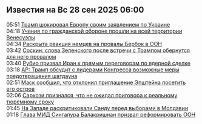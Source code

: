 <h2>Известия на Вс 28 сен 2025 06:00</h2><!--2025-09-28 05:51:46-->
<div class="rssn">
  <div><span class="smaller gray hspace">05:51</span> <a class="nodecor" href="https://news.rambler.ru/world/55366527-tramp-shokiroval-evropu-svoim-zayavleniem-po-ukraine/">Трамп шокировал Европу своим заявлением по Украине</a></div>
</div>
<div class="rssn">
  <div><span class="smaller gray hspace">04:18</span> <a class="nodecor" href="https://news.rambler.ru/world/55372008-ucheniya-po-grazhdanskoy-oborone-proshli-na-vsey-territorii-venesuely/">Учения по гражданской обороне прошли на всей территории Венесуэлы</a></div>
</div>
<div class="rssn">
  <div><span class="smaller gray hspace">04:34</span> <a class="nodecor" href="https://news.rambler.ru/world/55372021-raskryta-reaktsiya-nemtsev-na-provaly-berbok-v-oon/">Раскрыта реакция немцев на провалы Бербок в ООН</a></div>
</div>
<div class="rssn">
  <div><span class="smaller gray hspace">03:42</span> <a class="nodecor" href="https://news.rambler.ru/world/55371984-soskin-slova-zelenskogo-posle-vstrechi-s-trampom-obernutsya-dlya-nego-provalom/">Соскин: слова Зеленского после встречи с Трампом обернутся для него провалом</a></div>
</div>
<div class="rssn">
  <div><span class="smaller gray hspace">03:40</span> <a class="nodecor" href="https://news.rambler.ru/world/55371973-rubio-prizval-iran-k-pryamym-peregovoram-po-yadernoy-sdelke/">Рубио призвал Иран к прямым переговорам по ядерной сделке</a></div>
</div>
<div class="rssn">
  <div><span class="smaller gray hspace">03:18</span> <a class="nodecor" href="https://news.rambler.ru/world/55371969-ap-tramp-obsudit-s-liderami-kongressa-vozmozhnye-mery-predotvrascheniya-shatdauna/">AP: Трамп обсудит с лидерами Конгресса возможные меры предотвращения шатдауна</a></div>
</div>
<div class="rssn">
  <div><span class="smaller gray hspace">02:51</span> <a class="nodecor" href="https://news.rambler.ru/world/55369369-mask-soobschil-chto-otklonil-priglashenie-epshteyna-posetit-ego-ostrov/">Маск сообщил, что отклонил приглашение Эпштейна посетить его остров</a></div>
</div>
<div class="rssn">
  <div><span class="smaller gray hspace">02:06</span> <a class="nodecor" href="https://news.rambler.ru/world/55371930-sarkozi-priznalsya-chto-ne-ozhidal-prigovora-k-realnomu-tyuremnomu-sroku/">Саркози признался, что не ожидал приговора к реальному тюремному сроку</a></div>
</div>
<div class="rssn">
  <div><span class="smaller gray hspace">01:45</span> <a class="nodecor" href="https://news.rambler.ru/world/55371922-na-zapade-raskritikovali-sandu-pered-vyborami-v-moldavii/">На Западе раскритиковали Санду перед выборами в Молдавии</a></div>
</div>
<div class="rssn">
  <div><span class="smaller gray hspace">01:18</span> <a class="nodecor" href="https://news.rambler.ru/world/55371906-glava-mid-singapura-balakrishnan-prizval-reformirovat-oon/">Глава МИД Сингапура Балакришнан призвал реформировать ООН</a></div>
</div><div class="rssurl gray smaller" style="display:none">http://news.rambler.ru/rss/world/</div>